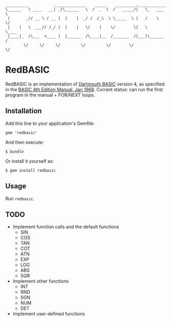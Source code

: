 ```
__________           ._____________    _____    _________.____________  
\______   \ ____   __| _/\______   \  /  _  \  /   _____/|   \_   ___ \
 |       _// __ \ / __ |  |    |  _/ /  /_\  \ \_____  \ |   /    \  \/
 |    |   \  ___// /_/ |  |    |   \/    |    \/        \|   \     \____
 |____|_  /\___  >____ |  |______  /\____|__  /_______  /|___|\______  /
        \/     \/     \/         \/         \/        \/             \/
```

# RedBASIC

RedBASIC is an implementation of [Dartmouth BASIC][] version 4, as specified in the [BASIC 4th Edition Manual, Jan 1968][manual]. Current status: can run the first program in the manual + FOR/NEXT loops. 

[Dartmouth BASIC]: http://en.wikipedia.org/wiki/Dartmouth_BASIC
[manual]: http://bitsavers.trailing-edge.com/pdf/dartmouth/BASIC_4th_Edition_Jan68.pdf

## Installation

Add this line to your application's Gemfile:

    gem 'redbasic'

And then execute:

    $ bundle

Or install it yourself as:

    $ gem install redbasic

## Usage

Run `redbasic`.

## TODO

* Implement function calls and the default functions
  * SIN
  * COS
  * TAN
  * COT
  * ATN
  * EXP
  * LOG
  * ABS
  * SQR
* Implement other functions
  * INT
  * RND
  * SGN
  * NUM
  * DET
* Implement user-defined functions
